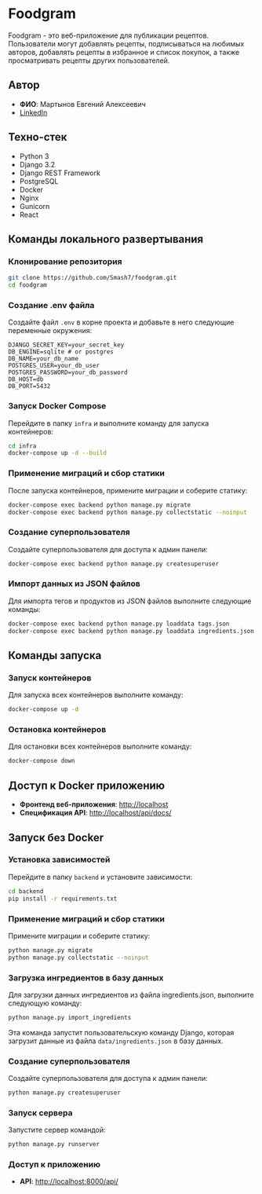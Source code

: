 # Foodgram

Foodgram - это веб-приложение для публикации рецептов. Пользователи могут добавлять рецепты, подписываться на любимых авторов, добавлять рецепты в избранное и список покупок, а также просматривать рецепты других пользователей.

## Автор

- **ФИО**: Мартынов Евгений Алексеевич
- [LinkedIn](https://www.linkedin.com/in/eugene-martynov/)

## Техно-стек

- Python 3
- Django 3.2
- Django REST Framework
- PostgreSQL
- Docker
- Nginx
- Gunicorn
- React

## Команды локального развертывания

### Клонирование репозитория

```bash
git clone https://github.com/Smash7/foodgram.git
cd foodgram
```

### Создание .env файла

Создайте файл `.env` в корне проекта и добавьте в него следующие переменные окружения:

```env
DJANGO_SECRET_KEY=your_secret_key
DB_ENGINE=sqlite # or postgres
DB_NAME=your_db_name
POSTGRES_USER=your_db_user
POSTGRES_PASSWORD=your_db_password
DB_HOST=db
DB_PORT=5432
```

### Запуск Docker Compose

Перейдите в папку `infra` и выполните команду для запуска контейнеров:

```bash
cd infra
docker-compose up -d --build
```

### Применение миграций и сбор статики

После запуска контейнеров, примените миграции и соберите статику:

```bash
docker-compose exec backend python manage.py migrate
docker-compose exec backend python manage.py collectstatic --noinput
```

### Создание суперпользователя

Создайте суперпользователя для доступа к админ панели:

```bash
docker-compose exec backend python manage.py createsuperuser
```

### Импорт данных из JSON файлов

Для импорта тегов и продуктов из JSON файлов выполните следующие команды:

```bash
docker-compose exec backend python manage.py loaddata tags.json
docker-compose exec backend python manage.py loaddata ingredients.json
```

## Команды запуска

### Запуск контейнеров

Для запуска всех контейнеров выполните команду:

```bash
docker-compose up -d
```

### Остановка контейнеров

Для остановки всех контейнеров выполните команду:

```bash
docker-compose down
```

## Доступ к Docker приложению

- **Фронтенд веб-приложения**: [http://localhost](http://localhost)
- **Спецификация API**: [http://localhost/api/docs/](http://localhost/api/docs/)

## Запуск без Docker

### Установка зависимостей

Перейдите в папку `backend` и установите зависимости:

```bash
cd backend
pip install -r requirements.txt
```

### Применение миграций и сбор статики

Примените миграции и соберите статику:

```bash
python manage.py migrate
python manage.py collectstatic --noinput
```

### Загрузка ингредиентов в базу данных

Для загрузки данных ингредиентов из файла ingredients.json, выполните следующую команду:

```bash
python manage.py import_ingredients
```

Эта команда запустит пользовательскую команду Django, которая загрузит данные из файла `data/ingredients.json` в базу данных.

### Создание суперпользователя

Создайте суперпользователя для доступа к админ панели:

```bash
python manage.py createsuperuser
```

### Запуск сервера

Запустите сервер командой:

```bash
python manage.py runserver
```

### Доступ к приложению

- **API**: [http://localhost:8000/api/](http://localhost:8000/api/)